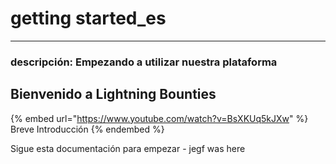 # getting started\_es



***

### descripción: Empezando a utilizar nuestra plataforma

## Bienvenido a Lightning Bounties

{% embed url="https://www.youtube.com/watch?v=BsXKUq5kJXw" %}
Breve Introducción
{% endembed %}

Sigue esta documentación para empezar - jegf was here
